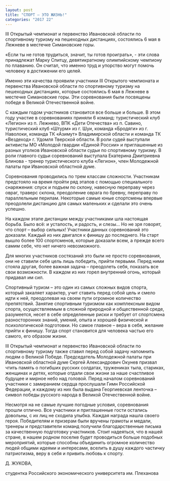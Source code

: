 ```yaml
---
layout: post
title: "СПОРТ – ЭТО ЖИЗНЬ!"
categories: "2017 22"
---
```


III Открытый чемпионат и первенство Ивановской области по спортивному туризму на пешеходных дистанциях, состоялись 6 мая в Лежневе в местечке Симановские горы.

«Если ты не готов трудиться, значит, ты готов проиграть», - эти слова принадлежат Марку Спитцу, девятикратному олимпийскому чемпиону по плаванию. Он считал, что именно труд и упорство могут помочь человеку в достижении его целей.

Именно эти качества проявили участники III Открытого чемпионата и первенства Ивановской области по спортивному туризму на пешеходных дистанциях, которые состоялись 6 мая в Лежневе в местечке Симановские горы. Эти соревнования были посвящены победе в Великой Отечественной войне.

С каждым годом участников становится все больше и больше. В этом году участие в соревнованиях приняли 6 команд: туристический клуб «Легион» из п. Лежнево, ВПК «Дети Отечества» из п. Савино, туристический клуб «Штурм» из г. Шуи, команда «Бродяги» из г. Наволоки, команда ТК «Азимут» Владимирской области и команда ТК «Вездеход» г. Удомля Тверской области. В роли судей выступали активисты МО «Молодой гвардии «Единой России» и приглашенные из разных уголков Ивановской области судьи по спортивному туризму. В роли главного судьи соревнований выступала Екатерина Дмитриевна Блинова - тренер туристического клуба «Легион», член Молодежной палаты при Ивановской областной думе.

Соревнования проводились по трем классам сложности. Участникам предстояло на время пройти ряд этапов с помощью специального снаряжения: спуск и подъем по склону, навесную переправу через овраг, траверс склона, преодоление оврага по бревну, переправу по параллельным перилам. Некоторые самые юные спортсмены впервые преодолели дистанцию для самых маленьких и сделали это очень успешно.

На каждом этапе дистанции между участниками шла настоящая борьба. Было всё: и усталость, и радость, и слезы… Но не зря говорят, что спорт – выбор сильных! Участники данных соревнований это доказали. Каждый из них двигался к финишу до последнего. На старт вышло более 100 спортсменов, которые доказали всем, а прежде всего самим себе, что нет ничего невозможного.

Для многих участников состязаний это были не просто соревнования, они не ставили себе цель лишь победить, прийти первыми. Перед ними стояла другая, более важная задача – преодолеть себя, показать все свои возможности. В каждом из них горел внутренний огонь, который придавал им сил.

Спортивный туризм – это один из самых сложных видов спорта, который закаляет характер, учит ставить перед собой цель и смело идти к ней, преодолевая на своем пути огромное количество препятствий. Занятие спортивным туризмом как комплексным видом спорта, осуществляемым в сложной природной и общественной среде, разумеется, несет в себе определенные риски и требует от спортсмена разносторонних знаний, умений, опыта и хорошей физической и психологической подготовки. Но самое главное – вера в себя, желание прийти к финишу. Тогда спорт становится для человека частью его самого, его образом жизни.

III Открытый чемпионат и первенство Ивановской области по спортивному туризму также ставил перед собой задачу напомнить людям о Великой Победе. Председатель Молодежной палаты при Ивановской областной думе  Сергей Александрович Окунев призвал чтить память о погибших русских солдатах, тружениках тыла, стариках, женщинах и детях, которые отдали свои жизни за наше счастливое будущее и мирное небо над головой. Перед началом соревнований участники с замиранием сердца прослушали Гимн Российской Федерации, и каждому из них была выдана Георгиевская ленточка – символ победы русского народа в Великой Отечественной войне.

Несмотря на не самые лучшие погодные условия, соревнования прошли отлично. Все участники и приглашенные гости остались довольны, с их лиц не сходила улыбка. Каждая награда нашла своего героя. Победителям и призерам были вручены грамоты и медали, тренеры и представители команд получили благодарственные письма за качественную подготовку участников. Стоит надеяться, что в нашей стране, в нашем родном поселке будет проводиться больше подобных мероприятий, которые способны объединить огромное количество людей общими идеями и интересами, вселить в душу каждого частичку патриотизма, веру в себя и привить любовь к спорту.

Д. ЖУКОВА,

студентка Российского экономического университета им. Плеханова


